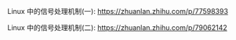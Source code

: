 
Linux 中的信号处理机制(一): https://zhuanlan.zhihu.com/p/77598393

Linux 中的信号处理机制(二): https://zhuanlan.zhihu.com/p/79062142

